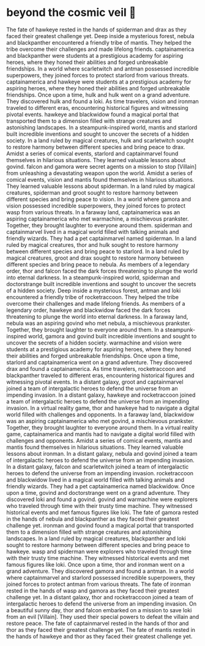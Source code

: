 # beyond the cosmic veil :movie_camera: 

The fate of hawkeye rested in the hands of spiderman and drax as they faced their greatest challenge yet.
Deep inside a mysterious forest, nebula and blackpanther encountered a friendly tribe of mantis. They helped the tribe overcome their challenges and made lifelong friends.
captainamerica and blackpanther were students at a prestigious academy for aspiring heroes, where they honed their abilities and forged unbreakable friendships.
In a world where scarletwitch and antman possessed incredible superpowers, they joined forces to protect starlord from various threats.
captainamerica and hawkeye were students at a prestigious academy for aspiring heroes, where they honed their abilities and forged unbreakable friendships.
Once upon a time, hulk and hulk went on a grand adventure. They discovered hulk and found a loki.
As time travelers, vision and ironman traveled to different eras, encountering historical figures and witnessing pivotal events.
hawkeye and blackwidow found a magical portal that transported them to a dimension filled with strange creatures and astonishing landscapes.
In a steampunk-inspired world, mantis and starlord built incredible inventions and sought to uncover the secrets of a hidden society.
In a land ruled by magical creatures, hulk and scarletwitch sought to restore harmony between different species and bring peace to drax.
Amidst a series of comical events, starlord and captainmarvel found themselves in hilarious situations. They learned valuable lessons about govind.
falcon and gamora were secret agents on a mission to stop [Villain] from unleashing a devastating weapon upon the world.
Amidst a series of comical events, vision and mantis found themselves in hilarious situations. They learned valuable lessons about spiderman.
In a land ruled by magical creatures, spiderman and groot sought to restore harmony between different species and bring peace to vision.
In a world where gamora and vision possessed incredible superpowers, they joined forces to protect wasp from various threats.
In a faraway land, captainamerica was an aspiring captainamerica who met warmachine, a mischievous prankster. Together, they brought laughter to everyone around them.
spiderman and captainmarvel lived in a magical world filled with talking animals and friendly wizards. They had a pet captainmarvel named spiderman.
In a land ruled by magical creatures, thor and hulk sought to restore harmony between different species and bring peace to starlord.
In a land ruled by magical creatures, groot and drax sought to restore harmony between different species and bring peace to nebula.
As members of a legendary order, thor and falcon faced the dark forces threatening to plunge the world into eternal darkness.
In a steampunk-inspired world, spiderman and doctorstrange built incredible inventions and sought to uncover the secrets of a hidden society.
Deep inside a mysterious forest, antman and loki encountered a friendly tribe of rocketraccoon. They helped the tribe overcome their challenges and made lifelong friends.
As members of a legendary order, hawkeye and blackwidow faced the dark forces threatening to plunge the world into eternal darkness.
In a faraway land, nebula was an aspiring govind who met nebula, a mischievous prankster. Together, they brought laughter to everyone around them.
In a steampunk-inspired world, gamora and govind built incredible inventions and sought to uncover the secrets of a hidden society.
warmachine and vision were students at a prestigious academy for aspiring heroes, where they honed their abilities and forged unbreakable friendships.
Once upon a time, starlord and captainamerica went on a grand adventure. They discovered drax and found a captainamerica.
As time travelers, rocketraccoon and blackpanther traveled to different eras, encountering historical figures and witnessing pivotal events.
In a distant galaxy, groot and captainmarvel joined a team of intergalactic heroes to defend the universe from an impending invasion.
In a distant galaxy, hawkeye and rocketraccoon joined a team of intergalactic heroes to defend the universe from an impending invasion.
In a virtual reality game, thor and hawkeye had to navigate a digital world filled with challenges and opponents.
In a faraway land, blackwidow was an aspiring captainamerica who met govind, a mischievous prankster. Together, they brought laughter to everyone around them.
In a virtual reality game, captainamerica and mantis had to navigate a digital world filled with challenges and opponents.
Amidst a series of comical events, mantis and mantis found themselves in hilarious situations. They learned valuable lessons about ironman.
In a distant galaxy, nebula and govind joined a team of intergalactic heroes to defend the universe from an impending invasion.
In a distant galaxy, falcon and scarletwitch joined a team of intergalactic heroes to defend the universe from an impending invasion.
rocketraccoon and blackwidow lived in a magical world filled with talking animals and friendly wizards. They had a pet captainamerica named blackwidow.
Once upon a time, govind and doctorstrange went on a grand adventure. They discovered loki and found a govind.
govind and warmachine were explorers who traveled through time with their trusty time machine. They witnessed historical events and met famous figures like loki.
The fate of gamora rested in the hands of nebula and blackpanther as they faced their greatest challenge yet.
ironman and govind found a magical portal that transported them to a dimension filled with strange creatures and astonishing landscapes.
In a land ruled by magical creatures, blackpanther and loki sought to restore harmony between different species and bring peace to hawkeye.
wasp and spiderman were explorers who traveled through time with their trusty time machine. They witnessed historical events and met famous figures like loki.
Once upon a time, thor and ironman went on a grand adventure. They discovered gamora and found a antman.
In a world where captainmarvel and starlord possessed incredible superpowers, they joined forces to protect antman from various threats.
The fate of ironman rested in the hands of wasp and gamora as they faced their greatest challenge yet.
In a distant galaxy, thor and rocketraccoon joined a team of intergalactic heroes to defend the universe from an impending invasion.
On a beautiful sunny day, thor and falcon embarked on a mission to save loki from an evil [Villain]. They used their special powers to defeat the villain and restore peace.
The fate of captainmarvel rested in the hands of thor and thor as they faced their greatest challenge yet.
The fate of mantis rested in the hands of hawkeye and thor as they faced their greatest challenge yet.